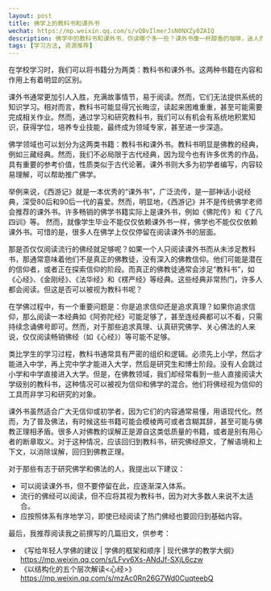 ```yaml
---
layout: post
title: 佛学上的教科书和课外书
wechat: https://mp.weixin.qq.com/s/vQBvIlmerJsN0NXZy0ZAIQ
description: 佛学中的教科书和课外书，你读哪个多一些？课外书像一杯醇香的咖啡，迷人而容易入口，而教科书则是坚实的基石，虽然晦涩，但孜孜不倦的努力将带来更多回报。
tags: [学习方法, 资源推荐]
---
```


在学校学习时，我们可以将书籍分为两类：教科书和课外书。这两种书籍在内容和作用上有着明显的区别。

课外书通常更加引人入胜，充满故事情节，易于阅读。然而，它们无法提供系统的知识学习。相对而言，教科书可能显得冗长晦涩，读起来困难重重，甚至可能需要完成相关作业。然而，通过学习和研究教科书，我们可以有机会有系统地积累知识，获得学位，培养专业技能，最终成为领域专家，甚至进一步深造。

佛学领域也可以划分为这两类书籍：教科书和课外书。教科书明显是佛教的经典，例如三藏经典。然而，我们不必局限于古代经典，因为现今也有许多优秀的作品，具有重要的参考价值，性质类似于古代论著。课外书则大多为初学者编写，内容较易理解，可以帮助推广佛学。

举例来说，《西游记》就是一本优秀的“课外书”，广泛流传，是一部神话小说经典，深受80后和90后一代的喜爱。然而，明显地，《西游记》并不是传统佛学老师会推荐的课外书。许多畅销的佛学书籍实际上是课外书，例如《佛陀传》和《了凡四训》等。
然而，就像学生毕业不能仅仅依赖课外书一样，佛学也不能仅仅依赖课外书。可惜的是，很多人在佛学上仅仅停留在阅读课外书的层面。

那是否仅仅阅读流行的佛经就足够呢？如果一个人只阅读课外书而从未涉足教科书，那通常意味着他们不是真正的佛教徒，没有深入的佛教信仰。他们可能是潜在的信仰者，或者正在探索信仰的阶段。而真正的佛教徒通常会涉足“教科书”，如《心经》、《金刚经》、《法华经》和《楞严经》等经典。这些经典非常热门，许多人都会阅读。但这是否可以被视为教科书呢？

在学佛过程中，有一个重要问题是：你是追求信仰还是追求真理？如果你追求信仰，那么阅读一本经典如《阿弥陀经》可能足够了，甚至连经典都可以不看，只需持续念诵佛号即可。然而，对于那些追求真理、认真研究佛学、关心佛法的人来说，仅仅阅读畅销佛经（如《心经》）等可能不足够。

类比学生的学习过程，教科书通常具有严密的组织和逻辑。必须先上小学，然后才能进入中学，再上完中学才能进入大学，然后是研究生和博士阶段。没有人会跳过小学和中学直接进入大学。但是，在佛教领域，我们却经常看到一些人直接阅读大学级别的教科书，这种情况可以被视为信仰和佛学的混合。他们将佛经视为信仰的工具而非学习和研究的对象。

课外书虽然适合广大无信仰或初学者，因为它们的内容通常易懂，用语现代化。然而，为了普及佛法，有时候这些书籍可能会模棱两可或者含糊其辞，甚至可能与佛教正理相矛盾。很多人对佛教的误解正是源自这类低质量的书籍，或者是别有用心者的断章取义。对于这种情况，应该回归到教科书，研究佛经原文，了解语境和上下文，以消除误解，回归到佛教正理。

对于那些有志于研究佛学和佛法的人，我提出以下建议：
- 可以阅读课外书，但不要停留在此，应逐渐深入体系。
- 流行的佛经可以阅读，但不应将其视为教科书，因为对大多数人来说不太适合。
- 应按照体系有序地学习，即使已经阅读了热门佛经也要回归到基础内容。

最后，我推荐阅读我之前撰写的几篇旧文，供参考：
- 《写给年轻人学佛的建议 | 学佛的框架和顺序 | 现代佛学的教学大纲》 https://mp.weixin.qq.com/s/LFvv6Xs-ANdJf-SXjL6czw 
- 《以结构化的五个层次解读<心经>》https://mp.weixin.qq.com/s/mzAc0Rn26G7Wd0CuqteebQ 

